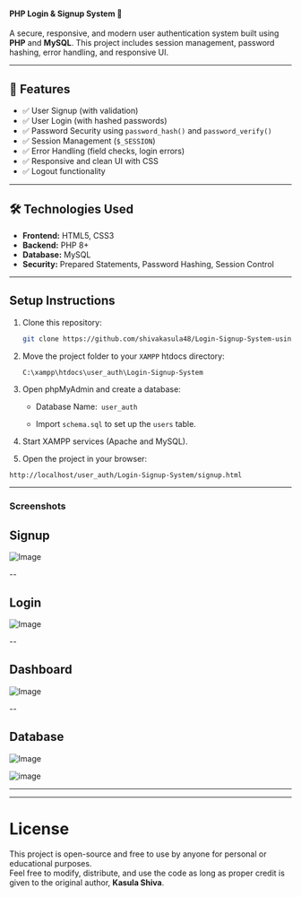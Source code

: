 #### PHP Login & Signup System 🔐

A secure, responsive, and modern user authentication system built using **PHP** and **MySQL**. This project includes session management, password hashing, error handling, and responsive UI.

---

## 🚀 Features

- ✅ User Signup (with validation)
- ✅ User Login (with hashed passwords)
- ✅ Password Security using `password_hash()` and `password_verify()`
- ✅ Session Management (`$_SESSION`)
- ✅ Error Handling (field checks, login errors)
- ✅ Responsive and clean UI with CSS
- ✅ Logout functionality

---

## 🛠️ Technologies Used

- **Frontend:** HTML5, CSS3
- **Backend:** PHP 8+
- **Database:** MySQL
- **Security:** Prepared Statements, Password Hashing, Session Control

---


## Setup Instructions


1. Clone this repository:
   ```bash
   git clone https://github.com/shivakasula48/Login-Signup-System-using-PHP-MySQL.git
   ```

2. Move the project folder to your `XAMPP` htdocs directory:
   ```pgsql
   C:\xampp\htdocs\user_auth\Login-Signup-System
    ```

3. Open phpMyAdmin and create a database:

     * Database Name:` user_auth`

     * Import `schema.sql` to set up the `users` table.

4. Start XAMPP services (Apache and MySQL).

5. Open the project in your browser:

```bash
http://localhost/user_auth/Login-Signup-System/signup.html
```

---

### Screenshots

## Signup

![Image](https://github.com/user-attachments/assets/cd3415ca-0cd0-48a1-9df6-60fcdb460352)

--
## Login

![Image](https://github.com/user-attachments/assets/9cb2f902-eaf9-4170-843e-e80b7aea1c2e)

--

## Dashboard

![Image](https://github.com/user-attachments/assets/b55a20b6-1f53-4799-8f2f-6cd847178e80)

--

## Database

![Image](https://github.com/user-attachments/assets/810b098d-8c5c-414b-8a88-4f5ba34f4897)


![image](https://github.com/user-attachments/assets/d853b851-7cbd-421e-a5f3-9717a3d95ce1)

---











---

# License

This project is open-source and free to use by anyone for personal or educational purposes.  
Feel free to modify, distribute, and use the code as long as proper credit is given to the original author, **Kasula Shiva**.






